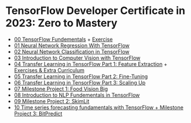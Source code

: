 # TensorFlow Developer Certificate in 2023: Zero to Mastery
* [00 TensorFlow Fundementals](https://github.com/redrum88/tensorflow/blob/main/00_tensorflow_fundementals.ipynb) + [Exercise](https://github.com/redrum88/tensorflow/blob/main/00_tensorflow_fundementals_exercise.ipynb)
* [01 Neural Network Regression With TensorFlow](https://github.com/redrum88/tensorflow/blob/main/01_neural_network_regression_with_tensorflow.ipynb)
* [02 Neural Network Classification in TensorFlow](https://github.com/redrum88/tensorflow/blob/main/02_neural_network_classification_in_tensorflow.ipynb)
* [03 Introduction to Computer Vision with TensorFlow](https://github.com/redrum88/tensorflow/blob/main/03_introduction_to_computer_vision_with_tensor_flow_video.ipynb)
* [04 Transfer Learning in TensorFlow Part 1: Feature Extraction](https://github.com/redrum88/tensorflow/blob/main/04_transfer_learning_in_tensorflow_part1_feature_extraction_video.ipynb)  + [Exercises & Extra Curriculum](https://github.com/redrum88/tensorflow/blob/main/04_transfer_learning_in_tensorflow_part_1_feature_extraction_exercises_and_extra_curriculum.ipynb)
* [05 Transfer Learning in TensorFlow Part 2: Fine-Tuning](https://github.com/redrum88/tensorflow/blob/main/05_transfer_learning_in_tensorflow_part_2_fine_tuning_video.ipynb)
* [06 Transfer Learning in TensorFlow Part 3: Scaling Up](https://github.com/redrum88/tensorflow/blob/main/06_trainsfer_learning_in_tensorflow_part_3_scaling_up_video.ipynb)
* [07 Milestone Project 1: Food Vision Big]()
* [08 Introduction to NLP Fundementals in TensorFlow](https://github.com/redrum88/tensorflow/blob/main/08_introduction_to_nlp_in_tensorflow_video.ipynb)
* [09 Milestone Project 2: SkimLit](https://github.com/redrum88/tensorflow/blob/main/09_SkimLit_nlp_milestone_project_2_video.ipynb)
* [10 Time series forecasting fundamentals with TensorFlow + Milestone Project 3: BitPredict](https://github.com/redrum88/tensorflow/blob/main/10_time_series_forecasting_with_tensorflow_video.ipynb)

